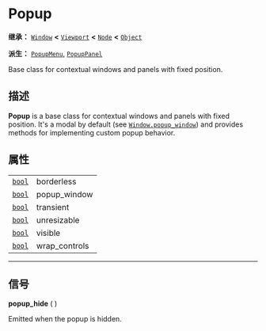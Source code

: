 <!-- ⚠ 请勿编辑本文件 ⚠ -->
<!-- 本文档使用脚本从 WeDot 引擎源码仓库生成。 -->
<!-- 生成脚本：https://github.com/WeDot-Engine/WeDot/tree/4.3/doc/tools/make_md.py； -->
<!-- 原文件：https://github.com/WeDot-Engine/WeDot/tree/4.3/doc/classes/Popup.xml。 -->

<div id="_class_popup"></div>

# Popup

**继承：** [`Window`](class_window.md) **<** [`Viewport`](class_viewport.md) **<** [`Node`](class_node.md) **<** [`Object`](class_object.md)

**派生：** [`PopupMenu`](class_popupmenu.md), [`PopupPanel`](class_popuppanel.md)

Base class for contextual windows and panels with fixed position.

## 描述

**Popup** is a base class for contextual windows and panels with fixed position. It's a modal by default (see [`Window.popup_window`](class_window.md#class_window_property_popup_window)) and provides methods for implementing custom popup behavior.

## 属性

|||
|:-:|:--|
| [`bool`](class_bool.md) | borderless    | ``true`` (overrides [`Window`](class_window.md#class_window_property_borderless))    |
| [`bool`](class_bool.md) | popup_window  | ``true`` (overrides [`Window`](class_window.md#class_window_property_popup_window))  |
| [`bool`](class_bool.md) | transient     | ``true`` (overrides [`Window`](class_window.md#class_window_property_transient))     |
| [`bool`](class_bool.md) | unresizable   | ``true`` (overrides [`Window`](class_window.md#class_window_property_unresizable))   |
| [`bool`](class_bool.md) | visible       | ``false`` (overrides [`Window`](class_window.md#class_window_property_visible))      |
| [`bool`](class_bool.md) | wrap_controls | ``true`` (overrides [`Window`](class_window.md#class_window_property_wrap_controls)) |

<!-- rst-class:: classref-section-separator -->

---

## 信号

<div id="_class_class_popup_signal_popup_hide"></div>

**popup_hide** ( ) <div id="class_popup_signal_popup_hide"></div>

Emitted when the popup is hidden.

[^virtual]: 本方法通常需要用户覆盖才能生效。
[^const]: 本方法无副作用，不会修改该实例的任何成员变量。
[^vararg]: 本方法除了能接受在此处描述的参数外，还能够继续接受任意数量的参数。
[^constructor]: 本方法用于构造某个类型。
[^static]: 调用本方法无需实例，可直接使用类名进行调用。
[^operator]: 本方法描述的是使用本类型作为左操作数的有效运算符。
[^bitfield]: 这个值是由下列位标志构成位掩码的整数。
[^void]: 无返回值。
